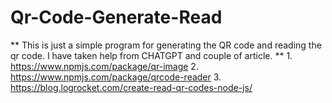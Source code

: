 # Qr-Code-Generate-Read

** This is just a simple program for generating the QR code and reading the qr code. I have taken help from CHATGPT and couple of article. **
    1. https://www.npmjs.com/package/qr-image
    2. https://www.npmjs.com/package/qrcode-reader
    3. https://blog.logrocket.com/create-read-qr-codes-node-js/
    
